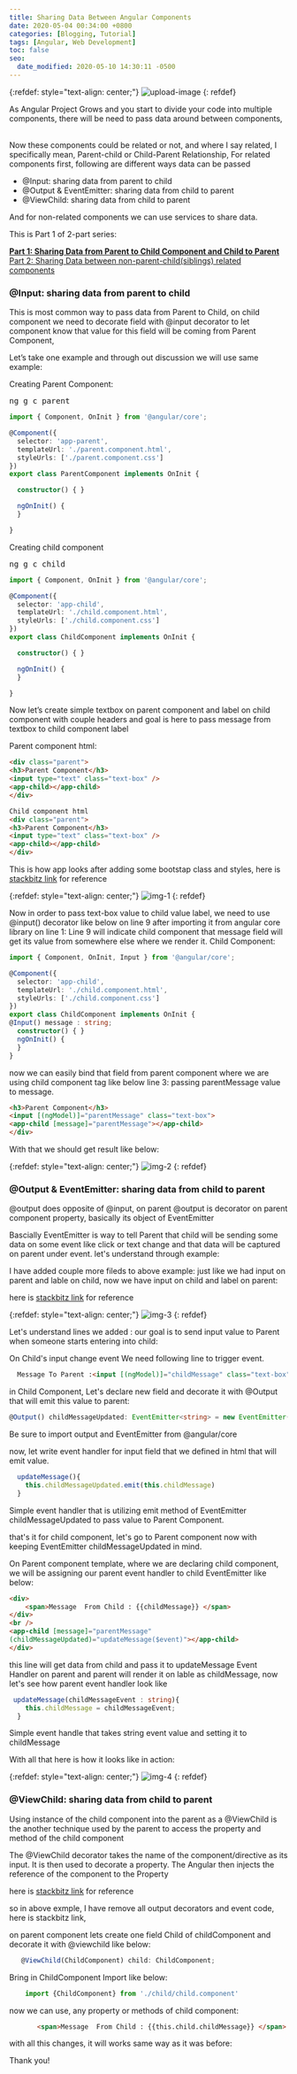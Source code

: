 ```yaml
---
title: Sharing Data Between Angular Components
date: 2020-05-04 00:34:00 +0800
categories: [Blogging, Tutorial]
tags: [Angular, Web Development]
toc: false
seo:
  date_modified: 2020-05-10 14:30:11 -0500
---
```

{:refdef: style="text-align: center;"}
![upload-image](/assets/img/commons/Angular_Components.jpg)
{: refdef}


As Angular Project Grows and you start to divide your code into multiple components, there will be need to pass data around between components, <br> 
<br> 




Now these components could be related or not, and where I say related, I specifically mean, Parent-child or Child-Parent Relationship,
For related components first, following are different ways data can be passed   


*	@Input: sharing data from parent to child
*	@Output & EventEmitter: sharing data from child to parent   
*	@ViewChild: sharing data from child to parent



And for non-related components we can use services to share data.   


This is Part 1 of 2-part series:       


**[Part 1: Sharing Data from Parent to Child Component and Child to Parent](http://github.com)**    
[Part 2: Sharing Data between non-parent-child(siblings) related components](http://github.com)    



### @Input: sharing data from parent to child

This is most common way to pass data from Parent to Child, on child component we need to decorate  field with @input decorator to let component know that value for this field will be coming from Parent Component,

Let’s take one example and through out discussion we will use same example:

Creating Parent Component:

<kbd>ng g c parent</kbd>

```typescript
import { Component, OnInit } from '@angular/core';

@Component({
  selector: 'app-parent',
  templateUrl: './parent.component.html',
  styleUrls: ['./parent.component.css']
})
export class ParentComponent implements OnInit {

  constructor() { }

  ngOnInit() {
  }

}
```

Creating child component

<kbd>ng g c child</kbd>

```typescript
import { Component, OnInit } from '@angular/core';

@Component({
  selector: 'app-child',
  templateUrl: './child.component.html',
  styleUrls: ['./child.component.css']
})
export class ChildComponent implements OnInit {

  constructor() { }

  ngOnInit() {
  }

}
```

Now let’s create simple textbox on parent component and label on child component with couple headers and goal is here to pass message from textbox to child component label

Parent component html:

```html
<div class="parent">
<h3>Parent Component</h3>
<input type="text" class="text-box" />
<app-child></app-child>
</div>

Child component html
<div class="parent">
<h3>Parent Component</h3>
<input type="text" class="text-box" />
<app-child></app-child>
</div>
```

This is how app looks after adding some bootstap class and styles, here is [stackbitz link](https://stackblitz.com/edit/angular-communicating-between-components-esu5rm) for reference

{:refdef: style="text-align: center;"}
![img-1](/assets/img/commons/img-1.jpg)
{: refdef}

Now in order to pass text-box value to child value label, we need to use @input() decorator like below on line 9 after importing it from angular core library on line 1:
Line 9 will indicate child component that message field will get its value from somewhere else where we render it.
Child Component:

```typescript
import { Component, OnInit, Input } from '@angular/core';

@Component({
  selector: 'app-child',
  templateUrl: './child.component.html',
  styleUrls: ['./child.component.css']
})
export class ChildComponent implements OnInit {
@Input() message : string;
  constructor() { }
  ngOnInit() {
  }
}
```

now we can easily bind that field from parent component where we are using child component tag like below  line 3: passing parentMessage value to message.

```html
<h3>Parent Component</h3>
<input [(ngModel)]="parentMessage" class="text-box">
<app-child [message]="parentMessage"></app-child>
</div>
```

With that we should get result like below:

{:refdef: style="text-align: center;"}
![img-2](/assets/img/commons/img-2.gif)
{: refdef}

### @Output & EventEmitter: sharing data from child to parent

@output does opposite of @input, on parent @output is decorator on parent component property, basically its object of  EventEmitter

Bascially EventEmitter is way to tell Parent that child will be sending some data on some event like click or text change and that data will be captured on parent under event. let's understand through example:

I have added couple more fileds to above example: just like we had input on parent and lable on child, now we have input on child and label on parent:   



 here is [stackbitz link](https://stackblitz.com/edit/angular-communicating-between-components-esu5rm) for reference    




{:refdef: style="text-align: center;"}
![img-3](/assets/img/commons/img-3.jpg)
{: refdef}   


Let's understand lines we added : our goal is to send input value to Parent when someone starts entering into child:

On Child's input change event We need following line to trigger event. 

```html
  Message To Parent :<input [(ngModel)]="childMessage" class="text-box" (input)="updateMessage();"> 
```

in Child Component, Let's declare new field and decorate it with @Output that will emit this value to parent: 

```typescript
@Output() childMessageUpdated: EventEmitter<string> = new EventEmitter();
```

Be sure to import output and EventEmitter from @angular/core

now, let write event handler for input field that we defined in html that will emit value.

```typescript
  updateMessage(){
    this.childMessageUpdated.emit(this.childMessage)
  }
```
Simple event handler that is utilizing emit method of EventEmitter childMessageUpdated to pass value to Parent Component.

that's it for child component, let's go to Parent component now with keeping EventEmitter childMessageUpdated in mind.

On Parent component template, where we are declaring child component, we will be assigning our parent event handler to child EventEmitter like below:

```html
<div>
    <span>Message  From Child : {{childMessage}} </span>
</div>
<br />
<app-child [message]="parentMessage" 
(childMessageUpdated)="updateMessage($event)"></app-child>
</div>
```
this line will get data from child and pass it to updateMessage Event Handler on parent and parent will render it on lable as childMessage, 
now let's see how parent event handler look like

```typescript
 updateMessage(childMessageEvent : string){
    this.childMessage = childMessageEvent;
  }
```
 Simple event handle that takes string event value and setting it to childMessage

With all that here is how it looks like in action:


{:refdef: style="text-align: center;"}
![img-4](/assets/img/commons/img-4.gif)
{: refdef}   


### @ViewChild: sharing data from child to parent

Using instance of the child component into the parent as a @ViewChild is the another technique used by the parent to access the property and method of the child component

The @ViewChild decorator takes the name of the component/directive as its input. It is then used to decorate a property. The Angular then injects the reference of the component to the Property

here is [stackbitz link](https://stackblitz.com/edit/angular-communicating-between-components-esu5rm-viewchild) for reference    



so in above exmple, I have remove all output decorators and event code, here is stackbitz link,

on parent component lets create one field Child of childComponent and decorate it with @viewchild like below:

```typescript
   @ViewChild(ChildComponent) child: ChildComponent;
```
Bring in ChildComponent Import like below:

```typescript
    import {ChildComponent} from './child/child.component'
```
 now we can use, any property or methods of child component:

 
```html
       <span>Message  From Child : {{this.child.childMessage}} </span>
```

with all this changes, it will works same way as it was before:

Thank you!
